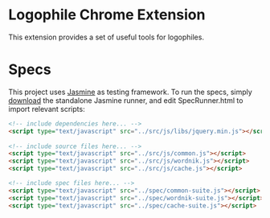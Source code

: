 # Logophile Chrome Extension
This extension provides a set of useful tools for logophiles.

# Specs
This project uses [Jasmine](https://jasmine.github.io/) as testing framework. To run the specs, simply 
[download](https://github.com/jasmine/jasmine/releases) the standalone Jasmine runner, and edit SpecRunner.html 
to import relevant scripts:

```html
<!-- include dependencies here... -->
<script type="text/javascript" src="../src/js/libs/jquery.min.js"></script>
  
<!-- include source files here... -->
<script type="text/javascript" src="../src/js/common.js"></script>
<script type="text/javascript" src="../src/js/wordnik.js"></script>
<script type="text/javascript" src="../src/js/cache.js"></script>

<!-- include spec files here... -->
<script type="text/javascript" src="../spec/common-suite.js"></script>
<script type="text/javascript" src="../spec/wordnik-suite.js"></script>
<script type="text/javascript" src="../spec/cache-suite.js"></script>
```
